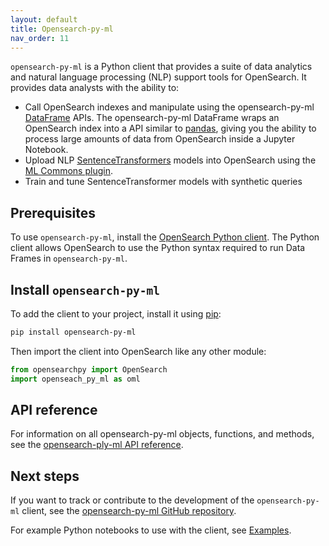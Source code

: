 ```yaml
---
layout: default
title: Opensearch-py-ml
nav_order: 11
---
```


`opensearch-py-ml` is a Python client that provides a suite of data analytics and natural language processing (NLP) support tools for OpenSearch. It provides data analysts with the ability to:

- Call OpenSearch indexes and manipulate using the opensearch-py-ml [DataFrame](https://opensearch-project.github.io/opensearch-py-ml/reference/dataframe.html) APIs. The opensearch-py-ml DataFrame wraps an OpenSearch index into a API similar to [pandas](https://pandas.pydata.org/), giving you the ability to process large amounts of data from OpenSearch inside a Jupyter Notebook.
-  Upload NLP [SentenceTransformers](https://www.sbert.net/) models into OpenSearch using the [ML Commons plugin]({{site.url}}{{site.baseurl}}/ml-commons-plugin/index/).
- Train and tune SentenceTransformer models with synthetic queries

## Prerequisites 

To use `opensearch-py-ml`, install the [OpenSearch Python client]({{site.url}}{{site.baseurl}}/clients/python#setup). The Python client allows OpenSearch to use the Python syntax required to run Data Frames in `opensearch-py-ml`.

## Install `opensearch-py-ml`

To add the client to your project, install it using [pip](https://pip.pypa.io/):

```bash
pip install opensearch-py-ml
```

Then import the client into OpenSearch like any other module:

```python
from opensearchpy import OpenSearch
import openseach_py_ml as oml
```

## API reference

For information on all opensearch-py-ml objects, functions, and methods, see the [opensearch-ply-ml API reference](https://opensearch-project.github.io/opensearch-py-ml/reference/index.html).

## Next steps

If you want to track or contribute to the development of the `opensearch-py-ml` client, see the [opensearch-py-ml GitHub repository](https://github.com/opensearch-project/opensearch-py-ml).

For example Python notebooks to use with the client, see [Examples](https://opensearch-project.github.io/opensearch-py-ml/examples/index.html).